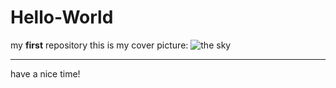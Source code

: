 # Hello-World
my **first** repository
this is my cover picture:
![the sky](C:/Users/dkr/Desktop/temp2/Dark-Sky-Preserves-Ontario-Title.jpg)

---

have a nice time!
